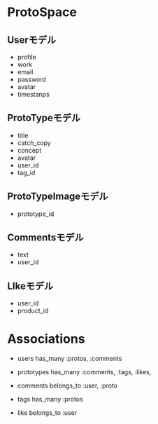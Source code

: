 # ProtoSpace

## Userモデル
  - profile
  - work
  - email
  - password
  - avatar
  - timestanps

## ProtoTypeモデル
  - title
  - catch_copy
  - concept
  - avatar
  - user_id
  - tag_id


## ProtoTypeImageモデル
  - prototype_id

## Commentsモデル
  - text
  - user_id

## LIkeモデル
  - user_id
  - product_id

# Associations

- users has_many :protos, :comments

- prototypes has_many :comments, :tags, :likes,

- comments belongs_to :user, :proto

- tags has_many :protos

- like belongs_to  :user
